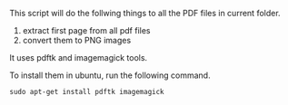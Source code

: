 This script will do the follwing things to all the PDF files in current folder.

1. extract first page from all pdf files
2. convert them to PNG images


It uses pdftk and imagemagick tools.

To install them in ubuntu, run the following command.

```
sudo apt-get install pdftk imagemagick
```
